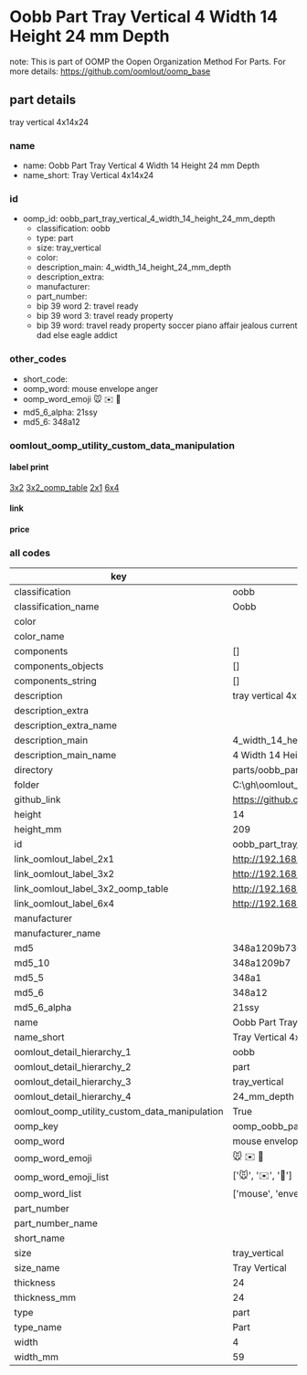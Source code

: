 # Oobb Part Tray Vertical 4 Width 14 Height 24 mm Depth  

note: This is part of OOMP the Oopen Organization Method For Parts. For more details: https://github.com/oomlout/oomp_base

##  part details
  



tray vertical 4x14x24



### name
* name: Oobb Part Tray Vertical 4 Width 14 Height 24 mm Depth
* name_short: Tray Vertical 4x14x24 
### id
* oomp_id: oobb_part_tray_vertical_4_width_14_height_24_mm_depth
  * classification: oobb
  * type: part
  * size: tray_vertical
  * color: 
  * description_main: 4_width_14_height_24_mm_depth
  * description_extra: 
  * manufacturer: 
  * part_number: 
  * bip 39 word 2: travel ready
  * bip 39 word 3: travel ready property
  * bip 39 word: travel ready property soccer piano affair jealous current dad else eagle addict

### other_codes
* short_code: 
* oomp_word: mouse envelope anger
* oomp_word_emoji :mouse: :envelope: :anger:
* md5_6_alpha: 21ssy
* md5_6: 348a12






### oomlout_oomp_utility_custom_data_manipulation
#### label print
[3x2](http://192.168.1.245:1112/?label=oomp%2021ssy)
[3x2_oomp_table](http://192.168.1.108:1112/?label=oomp%2021ssy)
[2x1](http://192.168.1.242:1112/?label=oomp%2021ssy)
[6x4](http://192.168.1.55:1112/?label=oomp%2021ssy)    

#### link

                              

#### price







### all codes 
| key | value |  
| --- | --- |  
| classification | oobb |  
| classification_name | Oobb |  
| color |  |  
| color_name |  |  
| components | [] |  
| components_objects | [] |  
| components_string | [] |  
| description | tray vertical 4x14x24 |  
| description_extra |  |  
| description_extra_name |  |  
| description_main | 4_width_14_height_24_mm_depth |  
| description_main_name | 4 Width 14 Height 24 mm Depth |  
| directory | parts/oobb_part_tray_vertical_4_width_14_height_24_mm_depth |  
| folder | C:\gh\oomlout_oobb_version_4_generated_parts\parts\oobb_part_tray_vertical_4_width_14_height_24_mm_depth |  
| github_link | https://github.com/oomlout/oomlout_oomp_part_src/tree/main/parts/oobb_part_tray_vertical_4_width_14_height_24_mm_depth |  
| height | 14 |  
| height_mm | 209 |  
| id | oobb_part_tray_vertical_4_width_14_height_24_mm_depth |  
| link_oomlout_label_2x1 | http://192.168.1.242:1112/?label=oomp%2021ssy |  
| link_oomlout_label_3x2 | http://192.168.1.245:1112/?label=oomp%2021ssy |  
| link_oomlout_label_3x2_oomp_table | http://192.168.1.108:1112/?label=oomp%2021ssy |  
| link_oomlout_label_6x4 | http://192.168.1.55:1112/?label=oomp%2021ssy |  
| manufacturer |  |  
| manufacturer_name |  |  
| md5 | 348a1209b7360ef011520cdd58ecb73c |  
| md5_10 | 348a1209b7 |  
| md5_5 | 348a1 |  
| md5_6 | 348a12 |  
| md5_6_alpha | 21ssy |  
| name | Oobb Part Tray Vertical 4 Width 14 Height 24 mm Depth |  
| name_short | Tray Vertical 4x14x24  |  
| oomlout_detail_hierarchy_1 | oobb |  
| oomlout_detail_hierarchy_2 | part |  
| oomlout_detail_hierarchy_3 | tray_vertical |  
| oomlout_detail_hierarchy_4 | 24_mm_depth |  
| oomlout_oomp_utility_custom_data_manipulation | True |  
| oomp_key | oomp_oobb_part_tray_vertical_4_width_14_height_24_mm_depth |  
| oomp_word | mouse envelope anger |  
| oomp_word_emoji | :mouse: :envelope: :anger: |  
| oomp_word_emoji_list | [':mouse:', ':envelope:', ':anger:'] |  
| oomp_word_list | ['mouse', 'envelope', 'anger'] |  
| part_number |  |  
| part_number_name |  |  
| short_name |  |  
| size | tray_vertical |  
| size_name | Tray Vertical |  
| thickness | 24 |  
| thickness_mm | 24 |  
| type | part |  
| type_name | Part |  
| width | 4 |  
| width_mm | 59 |  
